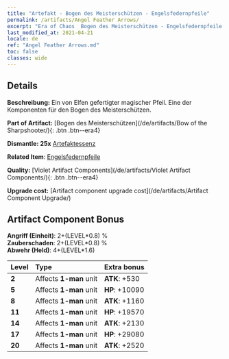 ```yaml
---
title: "Artefakt - Bogen des Meisterschützen - Engelsfedernpfeile"
permalink: /artifacts/Angel Feather Arrows/
excerpt: "Era of Chaos  Bogen des Meisterschützen - Engelsfedernpfeile. Ein von Elfen gefertigter magischer Pfeil. Eine der Komponenten für den Bogen des Meisterschützen."
last_modified_at: 2021-04-21
locale: de
ref: "Angel Feather Arrows.md"
toc: false
classes: wide
---
```




## Details

 **Beschreibung:** Ein von Elfen gefertigter magischer Pfeil. Eine der Komponenten für den Bogen des Meisterschützen.

 **Part of Artifact:** [Bogen des Meisterschützen](/de/artifacts/Bow of the Sharpshooter/){: .btn .btn--era4}

 **Dismantle: 25x** [Artefaktessenz](/de/Items/con_905/)

 **Related Item**: [Engelsfedernpfeile](/de/Items/art_104/)

 **Quality:** [Violet Artifact Components](/de/artifacts/Violet Artifact Components/){: .btn .btn--era4}

 **Upgrade cost:** [Artifact component upgrade cost](/de/artifacts/Artifact Component Upgrade/)

## Artifact Component Bonus

  **Angriff (Einheit)**: 2+(LEVEL\*0.8) %<br/>**Zauberschaden**: 2+(LEVEL\*0.8) %<br/>**Abwehr (Held)**: 4+(LEVEL\*1.6)

  |  Level  | Type |    Extra bonus  | 
  |:--------|:-----|:----------------| 
  | **2** | Affects **1-man** unit | **ATK**: +530 | 
  | **5** | Affects **1-man** unit | **HP**: +10090 | 
  | **8** | Affects **1-man** unit | **ATK**: +1160 | 
  | **11** | Affects **1-man** unit | **HP**: +19570 | 
  | **14** | Affects **1-man** unit | **ATK**: +2130 | 
  | **17** | Affects **1-man** unit | **HP**: +29080 | 
  | **20** | Affects **1-man** unit | **ATK**: +2520 | 
